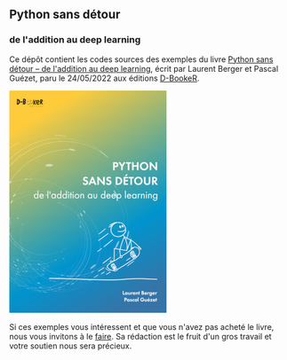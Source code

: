 ## Python sans détour
### de l'addition au deep learning

Ce dépôt contient les codes sources des exemples du livre [Python sans détour – de l'addition au deep learning](https://www.d-booker.fr/python/724-python-sans-detour.html), écrit par Laurent Berger et Pascal Guézet, paru le 24/05/2022 aux éditions [D-BookeR](http://www.d-booker.fr). 

![Couverture du livre](python-sans-detour-couv.jpg)



Si ces exemples vous intéressent et que vous n'avez pas acheté le livre, nous vous invitons à le [faire](https://www.d-booker.fr/python/724-python-sans-detour.html). Sa rédaction est le fruit d'un gros travail et votre soutien nous sera précieux.


